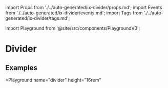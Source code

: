 import Props from './../auto-generated/ix-divider/props.md';
import Events from './../auto-generated/ix-divider/events.md';
import Tags from './../auto-generated/ix-divider/tags.md';

import Playground from '@site/src/components/PlaygroundV3';

# Divider

<Tags />

## Examples

<Playground
  name="divider" 
  height="16rem"
  >
</Playground>
